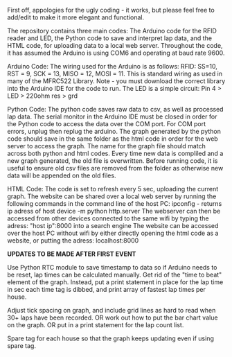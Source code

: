 First off, appologies for the ugly coding - it works, but please feel free to add/edit to make it more elegant and functional.

The repository contains three main codes: The Arduino code for the RFID reader and LED, the Python code to save and interpret lap data, and the HTML code, for uploading data to a local web server.
Throughout the code, it has assumed the Arduino is using COM6 and operating at baud rate 9600.

Arduino Code:
The wiring used for the Arduino is as follows:
RFID:   SS=10, RST = 9, SCK = 13, MISO = 12, MOSI = 11. This is standard wiring as used in many of the MFRC522 Library.
Note - you must download the correct library into the Arduino IDE for the code to run.
The LED is a simple circuit: Pin 4 > LED > 220ohm res > grd

Python Code:
The python code saves raw data to csv, as well as processed lap data. The serial monitor in the Arduino IDE must be closed in order for the Python code to access the data over the COM port. For COM port errors, unplug then replug the arduino.
The graph generated by the python code should save in the same folder as the html code in order for the web server to access the graph. The name for the graph file should match across both python and html codes.
Every time new data is compliled and a new graph generated, the old file is overwritten.
Before running code, it is useful to ensure old csv files are removed from the folder as otherwise new data will be appended on the old files.

HTML Code:
The code is set to refresh every 5 sec, uploading the current graph.
The website can be shared over a local web server by running the following commands in the command line of the host PC:
ipconfig - returns ip adress of host device
-m python http.server
The webserver can then be accessed from other devices connected to the same wifi by typing the adress: "host ip":8000 into a search engine
The website can be accessed over the host PC without wifi by either directly opening the html code as a website, or putting the adress: localhost:8000


**UPDATES TO BE MADE AFTER FIRST EVENT**

Use Python RTC module to save timestamp to data so if Arduino needs to be reset, lap times can be calculated manually.
Get rid of the "time to beat" element of the graph. Instead, put a print statement in place for the lap time in sec each time tag is dibbed, and print array of fastest lap times per house.

Adjust tick spacing on graph, and include grid lines as hard to read when 30+ laps have been recorded. OR work out how to put the bar chart value on the graph. OR put in a print statement for the lap count list.

Spare tag for each house so that the graph keeps updating even if using spare tag.
